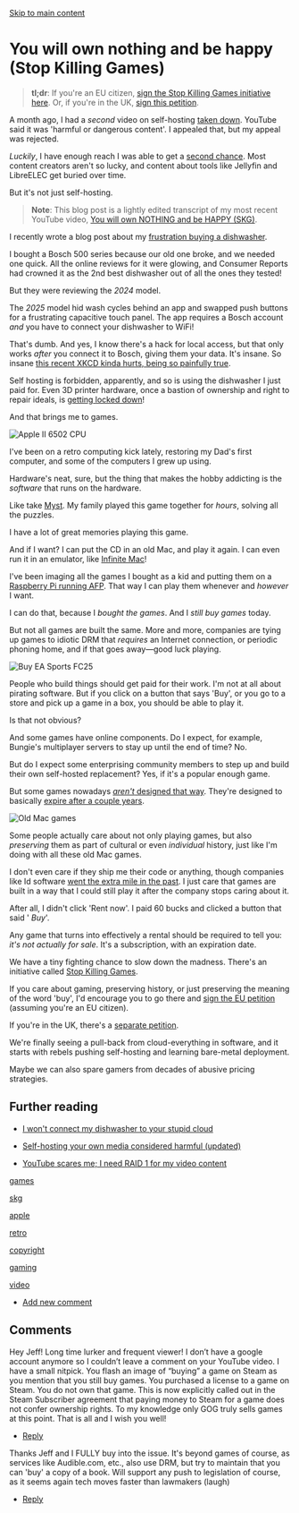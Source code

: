 [Skip to main content](https://www.jeffgeerling.com/blog/2025/you-will-own-nothing-and-be-happy-stop-killing-games-0#main-content)

# You will own nothing and be happy (Stop Killing Games)

> **tl;dr**: If you're an EU citizen, [sign the Stop Killing Games initiative here](https://eci.ec.europa.eu/045/public/#/screen/home). Or, if you're in the UK, [sign this petition](https://petition.parliament.uk/petitions/702074/).

A month ago, I had a _second_ video on self-hosting [taken down](https://www.jeffgeerling.com/blog/2025/self-hosting-your-own-media-considered-harmful-updated). YouTube said it was 'harmful or dangerous content'. I appealed that, but my appeal was rejected.

_Luckily_, I have enough reach I was able to get a [second chance](https://x.com/TeamYouTube/status/1931119648675701161). Most content creators aren't so lucky, and content about tools like Jellyfin and LibreELEC get buried over time.

But it's not just self-hosting.

> **Note**: This blog post is a lightly edited transcript of my most recent YouTube video, [You will own NOTHING and be HAPPY (SKG)](https://www.youtube.com/watch?v=rAsgjKBkKMA).

I recently wrote a blog post about my [frustration buying a dishwasher](https://www.jeffgeerling.com/blog/2025/i-wont-connect-my-dishwasher-your-stupid-cloud).

I bought a Bosch 500 series because our old one broke, and we needed one quick. All the online reviews for it were glowing, and Consumer Reports had crowned it as the 2nd best dishwasher out of all the ones they tested!

But they were reviewing the _2024_ model.

The _2025_ model hid wash cycles behind an app and swapped push buttons for a frustrating capacitive touch panel. The app requires a Bosch account _and_ you have to connect your dishwasher to WiFi!

That's dumb. And yes, I know there's a hack for local access, but that only works _after_ you connect it to Bosch, giving them your data. It's insane. So insane [this recent XKCD kinda hurts, being so painfully true](https://xkcd.com/3109/).

Self hosting is forbidden, apparently, and so is using the dishwasher I just paid for. Even 3D printer hardware, once a bastion of ownership and right to repair ideals, is [getting locked down](https://github.com/bambulab/BambuStudio/issues/6726)!

And that brings me to games.

![Apple II 6502 CPU](https://www.jeffgeerling.com/sites/default/files/images/apple-ii-6502_0.jpeg)

I've been on a retro computing kick lately, restoring my Dad's first computer, and some of the computers I grew up using.

Hardware's neat, sure, but the thing that makes the hobby addicting is the _software_ that runs on the hardware.

Like take [Myst](https://cyan.com/games/myst/). My family played this game together for _hours_, solving all the puzzles.

I have a lot of great memories playing this game.

And if I want? I can put the CD in an old Mac, and play it again. I can even run it in an emulator, like [Infinite Mac](https://infinitemac.org/)!

I've been imaging all the games I bought as a kid and putting them on a [Raspberry Pi running AFP](https://github.com/geerlingguy/apple-pi). That way I can play them whenever and _however_ I want.

I can do that, because I _bought the games_. And I _still buy games_ today.

But not all games are built the same. More and more, companies are tying up games to idiotic DRM that _requires_ an Internet connection, or periodic phoning home, and if that goes away—good luck playing.

![Buy EA Sports FC25](https://www.jeffgeerling.com/sites/default/files/images/buy-ea-sports-link_0.jpg)

People who build things should get paid for their work. I'm not at all about pirating software. But if you click on a button that says 'Buy', or you go to a store and pick up a game in a box, you should be able to play it.

Is that not obvious?

And some games have online components. Do I expect, for example, Bungie's multiplayer servers to stay up until the end of time? No.

But do I expect some enterprising community members to step up and build their own self-hosted replacement? Yes, if it's a popular enough game.

But some games nowadays [_aren't_ designed that way](https://stopkillinggames.wiki.gg/wiki/Dead_game_list). They're designed to basically [expire after a couple years](https://delistedgames.com/watch-list/?_page=2a).

![Old Mac games](https://www.jeffgeerling.com/sites/default/files/images/old-mac-games.jpg)

Some people actually care about not only playing games, but also _preserving_ them as part of cultural or even _individual_ history, just like I'm doing with all these old Mac games.

I don't even care if they ship me their code or anything, though companies like Id software [went the extra mile in the past](https://github.com/id-Software). I just care that games are built in a way that I could still play it after the company stops caring about it.

After all, I didn't click 'Rent now'. I paid 60 bucks and clicked a button that said ' _Buy_'.

Any game that turns into effectively a rental should be required to tell you: _it's not actually for sale_. It's a subscription, with an expiration date.

We have a tiny fighting chance to slow down the madness. There's an initiative called [Stop Killing Games](https://www.stopkillinggames.com/).

If you care about gaming, preserving history, or just preserving the meaning of the word 'buy', I'd encourage you to go there and [sign the EU petition](https://eci.ec.europa.eu/045/public/#/screen/home) (assuming you're an EU citizen).

If you're in the UK, there's a [separate petition](https://petition.parliament.uk/petitions/702074/).

We're finally seeing a pull-back from cloud-everything in software, and it starts with rebels pushing self-hosting and learning bare-metal deployment.

Maybe we can also spare gamers from decades of abusive pricing strategies.

## Further reading

- [I won't connect my dishwasher to your stupid cloud](https://www.jeffgeerling.com/blog/2025/i-wont-connect-my-dishwasher-your-stupid-cloud)

- [Self-hosting your own media considered harmful (updated)](https://www.jeffgeerling.com/blog/2025/self-hosting-your-own-media-considered-harmful-updated)

- [YouTube scares me; I need RAID 1 for my video content](https://www.jeffgeerling.com/blog/2025/youtube-scares-me-i-need-raid-1-my-video-content)


[games](https://www.jeffgeerling.com/tags/games)

[skg](https://www.jeffgeerling.com/tags/skg)

[apple](https://www.jeffgeerling.com/tags/apple)

[retro](https://www.jeffgeerling.com/tags/retro)

[copyright](https://www.jeffgeerling.com/tags/copyright)

[gaming](https://www.jeffgeerling.com/tags/gaming)

[video](https://www.jeffgeerling.com/tags/video)

- [Add new comment](https://www.jeffgeerling.com/comment/reply/node/3475/comment_node_blog_post#comment-form "Share your thoughts and opinions.")

## Comments

Hey Jeff! Long time lurker and frequent viewer! I don’t have a google account anymore so I couldn’t leave a comment on your YouTube video. I have a small nitpick. You flash an image of “buying” a game on Steam as you mention that you still buy games. You purchased a license to a game on Steam. You do not own that game. This is now explicitly called out in the Steam Subscriber agreement that paying money to Steam for a game does not confer ownership rights. To my knowledge only GOG truly sells games at this point. That is all and I wish you well!

- [Reply](https://www.jeffgeerling.com/comment/reply/node/3475/comment_node_blog_post/35827)

Thanks Jeff and I FULLY buy into the issue. It's beyond games of course, as services like Audible.com, etc., also use DRM, but try to maintain that you can 'buy' a copy of a book. Will support any push to legislation of course, as it seems again tech moves faster than lawmakers (laugh)

- [Reply](https://www.jeffgeerling.com/comment/reply/node/3475/comment_node_blog_post/35829)